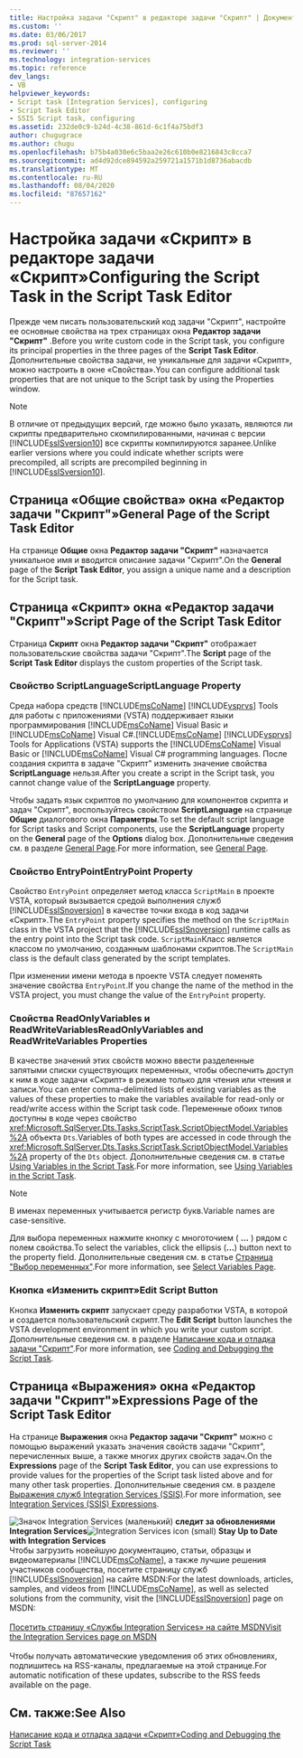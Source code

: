 ```yaml
---
title: Настройка задачи "Скрипт" в редакторе задачи "Скрипт" | Документы Майкрософт
ms.custom: ''
ms.date: 03/06/2017
ms.prod: sql-server-2014
ms.reviewer: ''
ms.technology: integration-services
ms.topic: reference
dev_langs:
- VB
helpviewer_keywords:
- Script task [Integration Services], configuring
- Script Task Editor
- SSIS Script task, configuring
ms.assetid: 232de0c9-b24d-4c38-861d-6c1f4a75bdf3
author: chugugrace
ms.author: chugu
ms.openlocfilehash: b75b4a030e6c5baa2e26c610b0e8216843c8cca7
ms.sourcegitcommit: ad4d92dce894592a259721a1571b1d8736abacdb
ms.translationtype: MT
ms.contentlocale: ru-RU
ms.lasthandoff: 08/04/2020
ms.locfileid: "87657162"
---
```

# <a name="configuring-the-script-task-in-the-script-task-editor"></a><span data-ttu-id="b03b1-102">Настройка задачи «Скрипт» в редакторе задачи «Скрипт»</span><span class="sxs-lookup"><span data-stu-id="b03b1-102">Configuring the Script Task in the Script Task Editor</span></span>
  <span data-ttu-id="b03b1-103">Прежде чем писать пользовательский код задачи "Скрипт", настройте ее основные свойства на трех страницах окна **Редактор задачи "Скрипт"** .</span><span class="sxs-lookup"><span data-stu-id="b03b1-103">Before you write custom code in the Script task, you configure its principal properties in the three pages of the **Script Task Editor**.</span></span> <span data-ttu-id="b03b1-104">Дополнительные свойства задачи, не уникальные для задачи «Скрипт», можно настроить в окне «Свойства».</span><span class="sxs-lookup"><span data-stu-id="b03b1-104">You can configure additional task properties that are not unique to the Script task by using the Properties window.</span></span>

> [!NOTE]
>  <span data-ttu-id="b03b1-105">В отличие от предыдущих версий, где можно было указать, являются ли скрипты предварительно скомпилированными, начиная с версии [!INCLUDE[ssISversion10](../../../includes/ssisversion10-md.md)] все скрипты компилируются заранее.</span><span class="sxs-lookup"><span data-stu-id="b03b1-105">Unlike earlier versions where you could indicate whether scripts were precompiled, all scripts are precompiled beginning in [!INCLUDE[ssISversion10](../../../includes/ssisversion10-md.md)].</span></span>

## <a name="general-page-of-the-script-task-editor"></a><span data-ttu-id="b03b1-106">Страница «Общие свойства» окна «Редактор задачи "Скрипт"»</span><span class="sxs-lookup"><span data-stu-id="b03b1-106">General Page of the Script Task Editor</span></span>
 <span data-ttu-id="b03b1-107">На странице **Общие** окна **Редактор задачи "Скрипт"** назначается уникальное имя и вводится описание задачи "Скрипт".</span><span class="sxs-lookup"><span data-stu-id="b03b1-107">On the **General** page of the **Script Task Editor**, you assign a unique name and a description for the Script task.</span></span>

## <a name="script-page-of-the-script-task-editor"></a><span data-ttu-id="b03b1-108">Страница «Скрипт» окна «Редактор задачи "Скрипт"»</span><span class="sxs-lookup"><span data-stu-id="b03b1-108">Script Page of the Script Task Editor</span></span>
 <span data-ttu-id="b03b1-109">Страница **Скрипт** окна **Редактор задачи "Скрипт"** отображает пользовательские свойства задачи "Скрипт".</span><span class="sxs-lookup"><span data-stu-id="b03b1-109">The **Script** page of the **Script Task Editor** displays the custom properties of the Script task.</span></span>

### <a name="scriptlanguage-property"></a><span data-ttu-id="b03b1-110">Свойство ScriptLanguage</span><span class="sxs-lookup"><span data-stu-id="b03b1-110">ScriptLanguage Property</span></span>
 <span data-ttu-id="b03b1-111">Среда набора средств [!INCLUDE[msCoName](../../../includes/msconame-md.md)] [!INCLUDE[vsprvs](../../../includes/vsprvs-md.md)] Tools для работы с приложениями (VSTA) поддерживает языки программирования [!INCLUDE[msCoName](../../../includes/msconame-md.md)] Visual Basic и [!INCLUDE[msCoName](../../../includes/msconame-md.md)] Visual С#.</span><span class="sxs-lookup"><span data-stu-id="b03b1-111">[!INCLUDE[msCoName](../../../includes/msconame-md.md)] [!INCLUDE[vsprvs](../../../includes/vsprvs-md.md)] Tools for Applications (VSTA) supports the [!INCLUDE[msCoName](../../../includes/msconame-md.md)] Visual Basic or [!INCLUDE[msCoName](../../../includes/msconame-md.md)] Visual C# programming languages.</span></span> <span data-ttu-id="b03b1-112">После создания скрипта в задаче "Скрипт" изменить значение свойства **ScriptLanguage** нельзя.</span><span class="sxs-lookup"><span data-stu-id="b03b1-112">After you create a script in the Script task, you cannot change value of the **ScriptLanguage** property.</span></span>

 <span data-ttu-id="b03b1-113">Чтобы задать язык скриптов по умолчанию для компонентов скрипта и задач "Скрипт", воспользуйтесь свойством **ScriptLanguage** на странице **Общие** диалогового окна **Параметры**.</span><span class="sxs-lookup"><span data-stu-id="b03b1-113">To set the default script language for Script tasks and Script components, use the **ScriptLanguage** property on the **General** page of the **Options** dialog box.</span></span> <span data-ttu-id="b03b1-114">Дополнительные сведения см. в разделе [General Page](../../general-page-of-integration-services-designers-options.md).</span><span class="sxs-lookup"><span data-stu-id="b03b1-114">For more information, see [General Page](../../general-page-of-integration-services-designers-options.md).</span></span>

### <a name="entrypoint-property"></a><span data-ttu-id="b03b1-115">Свойство EntryPoint</span><span class="sxs-lookup"><span data-stu-id="b03b1-115">EntryPoint Property</span></span>
 <span data-ttu-id="b03b1-116">Свойство `EntryPoint` определяет метод класса `ScriptMain` в проекте VSTA, который вызывается средой выполнения служб [!INCLUDE[ssISnoversion](../../../includes/ssisnoversion-md.md)] в качестве точки входа в код задачи «Скрипт».</span><span class="sxs-lookup"><span data-stu-id="b03b1-116">The `EntryPoint` property specifies the method on the `ScriptMain` class in the VSTA project that the [!INCLUDE[ssISnoversion](../../../includes/ssisnoversion-md.md)] runtime calls as the entry point into the Script task code.</span></span> <span data-ttu-id="b03b1-117">`ScriptMain`Класс является классом по умолчанию, созданным шаблонами скриптов.</span><span class="sxs-lookup"><span data-stu-id="b03b1-117">The `ScriptMain` class is the default class generated by the script templates.</span></span>

 <span data-ttu-id="b03b1-118">При изменении имени метода в проекте VSTA следует поменять значение свойства `EntryPoint`.</span><span class="sxs-lookup"><span data-stu-id="b03b1-118">If you change the name of the method in the VSTA project, you must change the value of the `EntryPoint` property.</span></span>

### <a name="readonlyvariables-and-readwritevariables-properties"></a><span data-ttu-id="b03b1-119">Свойства ReadOnlyVariables и ReadWriteVariables</span><span class="sxs-lookup"><span data-stu-id="b03b1-119">ReadOnlyVariables and ReadWriteVariables Properties</span></span>
 <span data-ttu-id="b03b1-120">В качестве значений этих свойств можно ввести разделенные запятыми списки существующих переменных, чтобы обеспечить доступ к ним в коде задачи «Скрипт» в режиме только для чтения или чтения и записи.</span><span class="sxs-lookup"><span data-stu-id="b03b1-120">You can enter comma-delimited lists of existing variables as the values of these properties to make the variables available for read-only or read/write access within the Script task code.</span></span> <span data-ttu-id="b03b1-121">Переменные обоих типов доступны в коде через свойство <xref:Microsoft.SqlServer.Dts.Tasks.ScriptTask.ScriptObjectModel.Variables%2A> объекта `Dts`.</span><span class="sxs-lookup"><span data-stu-id="b03b1-121">Variables of both types are accessed in code through the <xref:Microsoft.SqlServer.Dts.Tasks.ScriptTask.ScriptObjectModel.Variables%2A> property of the `Dts` object.</span></span> <span data-ttu-id="b03b1-122">Дополнительные сведения см. в статье [Using Variables in the Script Task](../../extending-packages-scripting/task/using-variables-in-the-script-task.md).</span><span class="sxs-lookup"><span data-stu-id="b03b1-122">For more information, see [Using Variables in the Script Task](../../extending-packages-scripting/task/using-variables-in-the-script-task.md).</span></span>

> [!NOTE]
>  <span data-ttu-id="b03b1-123">В именах переменных учитывается регистр букв.</span><span class="sxs-lookup"><span data-stu-id="b03b1-123">Variable names are case-sensitive.</span></span>

 <span data-ttu-id="b03b1-124">Для выбора переменных нажмите кнопку с многоточием ( **…** ) рядом с полем свойства.</span><span class="sxs-lookup"><span data-stu-id="b03b1-124">To select the variables, click the ellipsis (**...**) button next to the property field.</span></span> <span data-ttu-id="b03b1-125">Дополнительные сведения см. в статье [Страница "Выбор переменных"](../../control-flow/select-variables-page.md).</span><span class="sxs-lookup"><span data-stu-id="b03b1-125">For more information, see [Select Variables Page](../../control-flow/select-variables-page.md).</span></span>

### <a name="edit-script-button"></a><span data-ttu-id="b03b1-126">Кнопка «Изменить скрипт»</span><span class="sxs-lookup"><span data-stu-id="b03b1-126">Edit Script Button</span></span>
 <span data-ttu-id="b03b1-127">Кнопка **Изменить скрипт** запускает среду разработки VSTA, в которой и создается пользовательский скрипт.</span><span class="sxs-lookup"><span data-stu-id="b03b1-127">The **Edit Script** button launches the VSTA development environment in which you write your custom script.</span></span> <span data-ttu-id="b03b1-128">Дополнительные сведения см. в разделе [Написание кода и отладка задачи "Скрипт"](coding-and-debugging-the-script-task.md).</span><span class="sxs-lookup"><span data-stu-id="b03b1-128">For more information, see [Coding and Debugging the Script Task](coding-and-debugging-the-script-task.md).</span></span>

## <a name="expressions-page-of-the-script-task-editor"></a><span data-ttu-id="b03b1-129">Страница «Выражения» окна «Редактор задачи "Скрипт"»</span><span class="sxs-lookup"><span data-stu-id="b03b1-129">Expressions Page of the Script Task Editor</span></span>
 <span data-ttu-id="b03b1-130">На странице **Выражения** окна **Редактор задачи "Скрипт"** можно с помощью выражений указать значения свойств задачи "Скрипт", перечисленных выше, а также многих других свойств задач.</span><span class="sxs-lookup"><span data-stu-id="b03b1-130">On the **Expressions** page of the **Script Task Editor**, you can use expressions to provide values for the properties of the Script task listed above and for many other task properties.</span></span> <span data-ttu-id="b03b1-131">Дополнительные сведения см. в разделе [Выражения служб Integration Services (SSIS)](../../expressions/integration-services-ssis-expressions.md).</span><span class="sxs-lookup"><span data-stu-id="b03b1-131">For more information, see [Integration Services &#40;SSIS&#41; Expressions](../../expressions/integration-services-ssis-expressions.md).</span></span>

<span data-ttu-id="b03b1-132">![Значок Integration Services (маленький)](../../media/dts-16.gif "Значок служб Integration Services (маленький)")  **следит за обновлениями Integration Services**</span><span class="sxs-lookup"><span data-stu-id="b03b1-132">![Integration Services icon (small)](../../media/dts-16.gif "Integration Services icon (small)")  **Stay Up to Date with Integration Services**</span></span><br /> <span data-ttu-id="b03b1-133">Чтобы загрузить новейшую документацию, статьи, образцы и видеоматериалы [!INCLUDE[msCoName](../../../includes/msconame-md.md)], а также лучшие решения участников сообщества, посетите страницу служб [!INCLUDE[ssISnoversion](../../../includes/ssisnoversion-md.md)] на сайте MSDN:</span><span class="sxs-lookup"><span data-stu-id="b03b1-133">For the latest downloads, articles, samples, and videos from [!INCLUDE[msCoName](../../../includes/msconame-md.md)], as well as selected solutions from the community, visit the [!INCLUDE[ssISnoversion](../../../includes/ssisnoversion-md.md)] page on MSDN:</span></span><br /><br /> [<span data-ttu-id="b03b1-134">Посетить страницу «Службы Integration Services» на сайте MSDN</span><span class="sxs-lookup"><span data-stu-id="b03b1-134">Visit the Integration Services page on MSDN</span></span>](https://go.microsoft.com/fwlink/?LinkId=136655)<br /><br /> <span data-ttu-id="b03b1-135">Чтобы получать автоматические уведомления об этих обновлениях, подпишитесь на RSS-каналы, предлагаемые на этой странице.</span><span class="sxs-lookup"><span data-stu-id="b03b1-135">For automatic notification of these updates, subscribe to the RSS feeds available on the page.</span></span>

## <a name="see-also"></a><span data-ttu-id="b03b1-136">См. также:</span><span class="sxs-lookup"><span data-stu-id="b03b1-136">See Also</span></span>
 [<span data-ttu-id="b03b1-137">Написание кода и отладка задачи «Скрипт»</span><span class="sxs-lookup"><span data-stu-id="b03b1-137">Coding and Debugging the Script Task</span></span>](coding-and-debugging-the-script-task.md)


